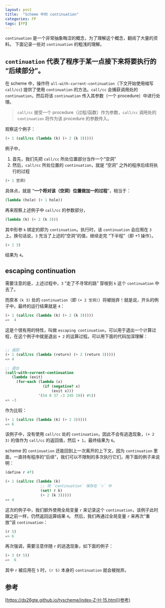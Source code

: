 ```yaml
---
layout: post
title:  "Scheme 中的 continuation"
categories: FP
tags: [FP]
---
```


`continuation` 是一个非常抽象晦涩的概念，为了理解这个概念，翻阅了大量的资料。
下面记录一些对 `continuation` 的粗浅的理解。

## `continuation` 代表了程序于某一点接下来将要执行的 “后续部分”。

在 scheme 中，操作符 `all‑with‑current‑continuation`（下文开始使用缩写 `call/cc`) 提供了使用 `continuation` 的方法。`call/cc` 会捕获调用处的 `continuation`，然后将该 `continuation` 传入其参数（一个 procedure）中进行处理。

> `call/cc` 接受一个 procedure（过程/函数）作为参数，`call/cc` 调用处的 `continuation` 将作为该 procedure 的参数传入。

观察这个例子：

```scheme
(+ 1 (call/cc (lambda (k) (+ 2 (k 3)))))
```

例子中，

1. 首先，我们先把 `call/cc` 所处位置部分当作一个“空洞”
2. 然后，`call/cc` 所处位置的 `continuation`，就是 “空洞” 之外的程序后续将执行的过程

```scheme
(+ 1 空洞)
```

具体点，就是 “**一个将对该（空洞）位置做加一的过程**”，相当于：

```scheme
(lambda (hole) (+ 1 hole))
```

再来观察上述例子中 `call/cc` 的参数部分，

```scheme
(lambda (k) (+ 2 (k 3)))
```

其中形参 `k` 绑定的即为 `continuation`。执行时，该 `continuation` 会应用在 `3` 上。换句话说，`3` 充当了上述的“空洞”的值，继续走完 “下半程”（即 +1 操作）。

```scheme
(+ 1 3) 
```

结果为 `4`。

## escaping continuation

需要注意的是，上述过程中，`3` “走了不寻常的路” 穿梭到 `k` 这个 `continuation` 中去了。

而原本 `(k 3)` 处的 `continuation`（即 `(+ 2 空洞)`）将被抛弃！就是说，开头的例子中，最终的运行结果就是 `4`：

```scheme
(+ 1 (call/cc (lambda (k) (+ 2 (k 3)))))
=>  4
```

这是个很有用的特性，叫做 `escaping continuation`，可以用于退出一个计算过程，在这个例子中就是退出 `+ 2` 的运算过程。可以用下面的代码加深理解：

```scheme

;; 返回
(+ 1 (call/cc (lambda (return) (+ 2 (return 3)))))
=> 4

;; 退出
(call-with-current-continuation
   (lambda (exit)
     (for-each (lambda (x)
                 (if (negative? x)
                     (exit x)))
               '(54 0 37 -3 245 19)) #t))
=> -3
```

作为比较：

```scheme
(+ 1 (call/cc (lambda (k) (+ 2 3)))))
=> 6
```

该例子中，没有使用 `call/cc` 处的 `continuation`，因此不会有逃逸现象，`(+ 2 3)` 的值作为 `call/cc` 的返回值，然后 `+ 1`，最终结果为 `6`。

scheme 的 `continuation` 还能回到上一次离开的上下文，因为 `continuation` 里面，一直持有程序的“后续”，我们可以不限制的多次执行它们，用下面的例子来说明：

```scheme
(define r #f)

(+ 1 (call/cc (lambda (k)
                ;; 将 `continuation` 保存在 `r` 中
                (set! r k)
                (+ 2 (k 3)))))
=> 4
```

这次的例子中，我们额外使用全局变量 `r` 来记录这个 `continuation`，该例子此时跟之前一样，仍然返回运算结果 `4`。
然后，我们再通过全局变量 `r` 来再次“重放”该 `continuation`：

```scheme
(r 5)
=> 6
```

再次强调，需要注意伴随 `r` 的逃逸现象，如下面的例子：

```scheme
(+ 3 (r 5))
=>  6
```

其中 `r` 被应用在 `5` 时，`(r 5)` 本身的 `continuation` 就会被抛弃。



## 参考

[https://ds26gte.github.io/tyscheme/index-Z-H-15.html](参考)
